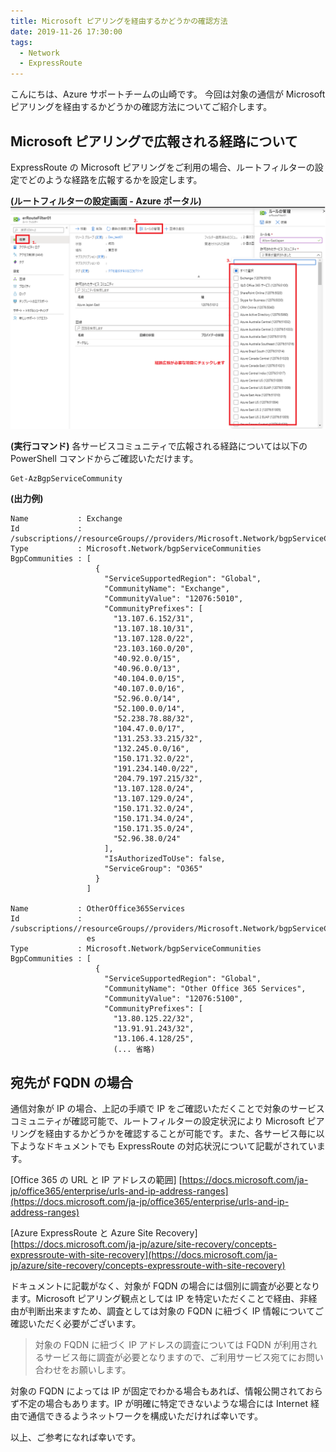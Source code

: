 ```yaml
---
title: Microsoft ピアリングを経由するかどうかの確認方法
date: 2019-11-26 17:30:00
tags:
  - Network
  - ExpressRoute
---
```


こんにちは、Azure サポートチームの山崎です。
今回は対象の通信が Microsoft ピアリングを経由するかどうかの確認方法についてご紹介します。

## Microsoft ピアリングで広報される経路について

ExpressRoute の Microsoft ピアリングをご利用の場合、ルートフィルターの設定でどのような経路を広報するかを設定します。

**(ルートフィルターの設定画面 - Azure ポータル)**
![](./judge-via-ms-peering/judge-via-ms-peering-01.png) 


**(実行コマンド)**
各サービスコミュニティで広報される経路については以下の PowerShell コマンドからご確認いただけます。

~~~
Get-AzBgpServiceCommunity
~~~


**(出力例)**
~~~
Name           : Exchange
Id             : /subscriptions//resourceGroups//providers/Microsoft.Network/bgpServiceCommunities/Exchange
Type           : Microsoft.Network/bgpServiceCommunities
BgpCommunities : [
                   {
                     "ServiceSupportedRegion": "Global",
                     "CommunityName": "Exchange",
                     "CommunityValue": "12076:5010",
                     "CommunityPrefixes": [
                       "13.107.6.152/31",
                       "13.107.18.10/31",
                       "13.107.128.0/22",
                       "23.103.160.0/20",
                       "40.92.0.0/15",
                       "40.96.0.0/13",
                       "40.104.0.0/15",
                       "40.107.0.0/16",
                       "52.96.0.0/14",
                       "52.100.0.0/14",
                       "52.238.78.88/32",
                       "104.47.0.0/17",
                       "131.253.33.215/32",
                       "132.245.0.0/16",
                       "150.171.32.0/22",
                       "191.234.140.0/22",
                       "204.79.197.215/32",
                       "13.107.128.0/24",
                       "13.107.129.0/24",
                       "150.171.32.0/24",
                       "150.171.34.0/24",
                       "150.171.35.0/24",
                       "52.96.38.0/24"
                     ],
                     "IsAuthorizedToUse": false,
                     "ServiceGroup": "O365"
                   }
                 ]

Name           : OtherOffice365Services
Id             : /subscriptions//resourceGroups//providers/Microsoft.Network/bgpServiceCommunities/OtherOffice365Servic
                 es
Type           : Microsoft.Network/bgpServiceCommunities
BgpCommunities : [
                   {
                     "ServiceSupportedRegion": "Global",
                     "CommunityName": "Other Office 365 Services",
                     "CommunityValue": "12076:5100",
                     "CommunityPrefixes": [
                       "13.80.125.22/32",
                       "13.91.91.243/32",
                       "13.106.4.128/25",
                       (... 省略)
~~~

## 宛先が FQDN の場合

通信対象が IP の場合、上記の手順で IP をご確認いただくことで対象のサービスコミュニティが確認可能で、ルートフィルターの設定状況により Microsoft ピアリングを経由するかどうかを確認することが可能です。また、各サービス毎に以下ようなドキュメントでも ExpressRoute の対応状況について記載がされています。

  [Office 365 の URL と IP アドレスの範囲]
  [https://docs.microsoft.com/ja-jp/office365/enterprise/urls-and-ip-address-ranges](https://docs.microsoft.com/ja-jp/office365/enterprise/urls-and-ip-address-ranges)

  [Azure ExpressRoute と Azure Site Recovery]
  [https://docs.microsoft.com/ja-jp/azure/site-recovery/concepts-expressroute-with-site-recovery](https://docs.microsoft.com/ja-jp/azure/site-recovery/concepts-expressroute-with-site-recovery)

ドキュメントに記載がなく、対象が FQDN の場合には個別に調査が必要となります。Microsoft ピアリング観点としては IP を特定いただくことで経由、非経由が判断出来ますため、調査としては対象の FQDN に紐づく IP 情報についてご確認いただく必要がございます。

> 対象の FQDN に紐づく IP アドレスの調査については FQDN が利用されるサービス毎に調査が必要となりますので、ご利用サービス宛てにお問い合わせをお願いします。

対象の FQDN によっては IP が固定でわかる場合もあれば、情報公開されておらず不定の場合もあります。IP が明確に特定できないような場合には Internet 経由で通信できるようネットワークを構成いただければ幸いです。

以上、ご参考になれば幸いです。


